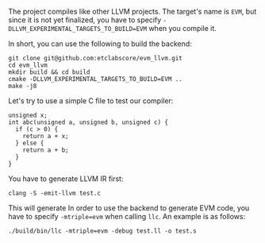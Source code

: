 The project compiles like other LLVM projects. The target's name is `EVM`, but since it is not yet finalized, you have to specify `-DLLVM_EXPERIMENTAL_TARGETS_TO_BUILD=EVM` when you compile it.

In short,  you can use the following to build the backend:
```
git clone git@github.com:etclabscore/evm_llvm.git
cd evm_llvm
mkdir build && cd build
cmake -DLLVM_EXPERIMENTAL_TARGETS_TO_BUILD=EVM ..
make -j8
```

Let's try to use a simple C file to test our compiler:
```
unsigned x;
int abc(unsigned a, unsigned b, unsigned c) {
  if (c > 0) {
    return a + x;
  } else {
    return a + b;
  }
}
```
You have to generate LLVM IR first:
```
clang -S -emit-llvm test.c
```
This will generate 
In order to use the backend to generate EVM code, you have to specify `-mtriple=evm` when calling `llc`. An example is as follows:
```
./build/bin/llc -mtriple=evm -debug test.ll -o test.s
```

